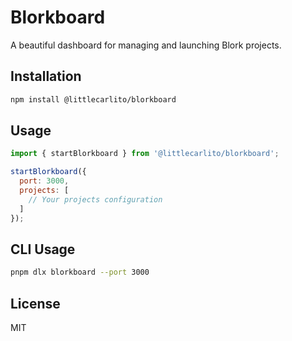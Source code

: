 # Blorkboard

A beautiful dashboard for managing and launching Blork projects.

## Installation

```bash
npm install @littlecarlito/blorkboard
```

## Usage

```javascript
import { startBlorkboard } from '@littlecarlito/blorkboard';

startBlorkboard({
  port: 3000,
  projects: [
    // Your projects configuration
  ]
});
```

## CLI Usage

```bash
pnpm dlx blorkboard --port 3000
```

## License

MIT 